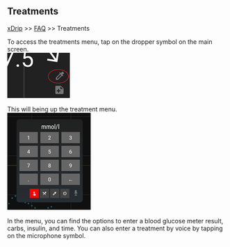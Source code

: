 ## Treatments
[xDrip](../README.md) >> [FAQ](./FAQ_page.md) >> Treatments  

To access the treatments menu, tap on the dropper symbol on the main screen.  
![](./images/syringe-symbol.png)  
  
This will being up the treatment menu.  
![](./images/treatment_menu_clean.png)  
  
In the menu, you can find the options to enter a blood glucose meter result, carbs, insulin, and time.  You can also enter a treatment by voice by tapping on the microphone symbol.  
  
